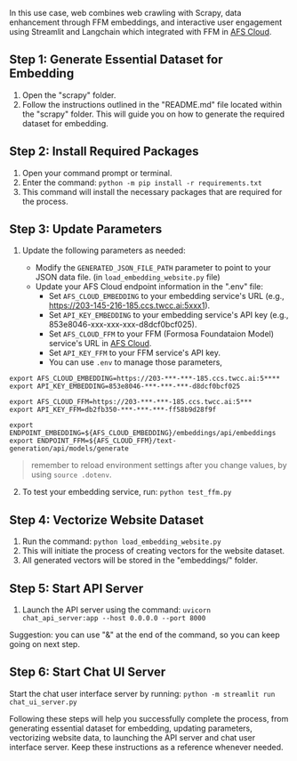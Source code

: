 In this use case, web combines web crawling with Scrapy, data enhancement through FFM embeddings, and interactive user engagement using Streamlit and Langchain which integrated with FFM in [AFS Cloud](https://docs.twcc.ai/en/docs/user-guides/twcc/afs/afs-cloud). 


## Step 1: Generate Essential Dataset for Embedding

1. Open the "scrapy" folder.
2. Follow the instructions outlined in the "README.md" file located within the "scrapy" folder. This will guide you on how to generate the required dataset for embedding.

## Step 2: Install Required Packages

1. Open your command prompt or terminal.
2. Enter the command: `python -m pip install -r requirements.txt`
3. This command will install the necessary packages that are required for the process.

## Step 3: Update Parameters

1. Update the following parameters as needed:

    - Modify the `GENERATED_JSON_FILE_PATH` parameter to point to your JSON data file. (in `load_embedding_website.py` file)
    - Update your AFS Cloud endpoint information in the ".env" file:
        - Set `AFS_CLOUD_EMBEDDING` to your embedding service's URL (e.g., https://203-145-216-185.ccs.twcc.ai:5xxx1).
        - Set `API_KEY_EMBEDDING` to your embedding service's API key (e.g., 853e8046-xxx-xxx-xxx-d8dcf0bcf025).
        - Set `AFS_CLOUD_FFM` to your FFM (Formosa Foundataion Model) service's URL in [AFS Cloud](https://docs.twcc.ai/en/docs/user-guides/twcc/afs/afs-cloud).
        - Set `API_KEY_FFM` to your FFM service's API key.
        - You can use `.env` to manage those parameters,
```  
export AFS_CLOUD_EMBEDDING=https://203-***-***-185.ccs.twcc.ai:5****
export API_KEY_EMBEDDING=853e8046-***-***-***-d8dcf0bcf025

export AFS_CLOUD_FFM=https://203-***-***-185.ccs.twcc.ai:5***
export API_KEY_FFM=db2fb350-***-***-***-ff58b9d28f9f

export ENDPOINT_EMBEDDING=${AFS_CLOUD_EMBEDDING}/embeddings/api/embeddings
export ENDPOINT_FFM=${AFS_CLOUD_FFM}/text-generation/api/models/generate
```
> remember to reload environment settings after you change values, by using `source .dotenv`.


2. To test your embedding service, run: `python test_ffm.py`

## Step 4: Vectorize Website Dataset

1. Run the command: `python load_embedding_website.py`
2. This will initiate the process of creating vectors for the website dataset.
3. All generated vectors will be stored in the "embeddings/" folder.

## Step 5: Start API Server

1. Launch the API server using the command: `uvicorn chat_api_server:app --host 0.0.0.0 --port 8000`

Suggestion: you can use "&" at the end of the command, so you can keep going on next step.

## Step 6: Start Chat UI Server

Start the chat user interface server by running: `python -m streamlit run chat_ui_server.py`

Following these steps will help you successfully complete the process, from generating essential dataset for embedding, updating parameters, vectorizing website data, to launching the API server and chat user interface server. Keep these instructions as a reference whenever needed.
